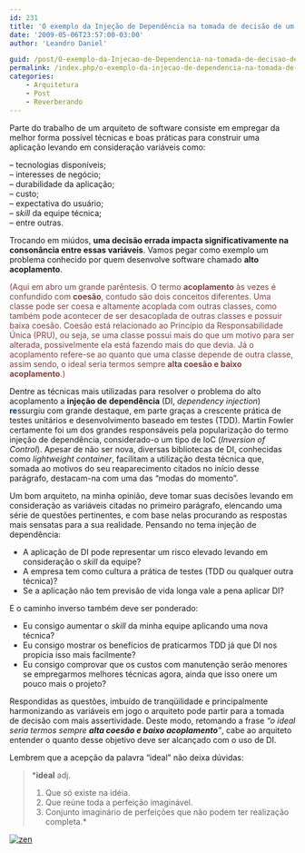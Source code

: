 ```yaml
---
id: 231
title: 'O exemplo da Injeção de Dependência na tomada de decisão de um arquiteto'
date: '2009-05-06T23:57:00-03:00'
author: 'Leandro Daniel'

guid: /post/O-exemplo-da-Injecao-de-Dependencia-na-tomada-de-decisao-de-um-arquiteto.aspx
permalink: /index.php/o-exemplo-da-injecao-de-dependencia-na-tomada-de-decisao-de-um-arquiteto/
categories:
    - Arquitetura
    - Post
    - Reverberando
---
```


 Parte do trabalho de um arquiteto de software consiste em empregar da melhor forma possível técnicas e boas práticas para construir uma aplicação levando em consideração variáveis como:

 – tecnologias disponíveis;   
 – interesses de negócio;   
 – durabilidade da aplicação;   
 – custo;   
 – expectativa do usuário;   
 – *skill* da equipe técnica;   
 – entre outras.

 Trocando em miúdos, **uma decisão errada impacta significativamente na consonância entre essas variáveis**. Vamos pegar como exemplo um problema conhecido por quem desenvolve software chamado **alto acoplamento**.

 <font color="#400000"><font color="#804040">(Aqui em abro um grande parêntesis. O termo **acoplamento** às vezes é confundido com **coesão**, contudo são dois conceitos diferentes. Uma classe pode ser coesa e altamente acoplada com outras classes, como também pode acontecer de ser desacoplada de outras classes e possuir baixa coesão. Coesão está relacionado ao Princípio da Responsabilidade Única (PRU), ou seja, se uma classe possui mais do que um motivo para ser alterada, possivelmente ela está fazendo mais do que devia. Já o acoplamento refere-se ao quanto que uma classe depende de outra classe, assim sendo, o ideal seria termos sempre **alta coesão e baixo acoplamento**.)</font></font>

 Dentre as técnicas mais utilizadas para resolver o problema do alto acoplamento a **injeção de** **dependência** (DI, *dependency injection*) <font color="#004080">**re**</font>ssurgiu com grande destaque, em parte graças a crescente prática de testes unitários e desenvolvimento baseado em testes (TDD). Martin Fowler certamente foi um dos grandes responsáveis pela popularização do termo injeção de dependência, considerado-o um tipo de IoC (*Inversion of Control*). Apesar de não ser nova, diversas bibliotecas de DI, conhecidas como *lightweight container*, facilitam a utilização desta técnica que, somada ao motivos do seu reaparecimento citados no início desse parágrafo, destacam-na com uma das “modas do momento”.

 Um bom arquiteto, na minha opinião, deve tomar suas decisões levando em consideração as variáveis citadas no primeiro parágrafo, elencando uma série de questões pertinentes, e com base nelas procurando as respostas mais sensatas para a sua realidade. Pensando no tema injeção de dependência:

- A aplicação de DI pode representar um risco elevado levando em consideração o *skill* da equipe?
- A empresa tem como cultura a prática de testes (TDD ou qualquer outra técnica)?
- Se a aplicação não tem previsão de vida longa vale a pena aplicar DI?

 E o caminho inverso também deve ser ponderado:

- Eu consigo aumentar o *skill* da minha equipe aplicando uma nova técnica?
- Eu consigo mostrar os benefícios de praticarmos TDD já que DI nos propicia isso mais facilmente?
- Eu consigo comprovar que os custos com manutenção serão menores se empregarmos melhores técnicas agora, ainda que isso onere um pouco mais o projeto?

 Respondidas as questões, imbuído de tranqüilidade e principalmente harmonizando as variáveis em jogo o arquiteto pode partir para a tomada de decisão com mais assertividade. Deste modo, retomando a frase *“o ideal seria termos sempre **alta coesão e baixo acoplamento**”*, cabe ao arquiteto entender o quanto desse objetivo deve ser alcançado com o uso de DI.

 Lembrem que a acepção da palavra “ideal” não deixa dúvidas:

> ***ideal** adj.   
>  1. Que só existe na idéia.   
>  2. Que reúne toda a perfeição imaginável.   
>  3. Conjunto imaginário de perfeições que não podem ter realização completa.*

 [![zen](http://leandrodaniel.com/pics/WindowsLiveWriter/EntLibparte5Injeodedependncia/1EE9F01F/zen_thumb.jpg "zen")](http://leandrodaniel.com/pics/WindowsLiveWriter/EntLibparte5Injeodedependncia/5630775A/zen.jpg)